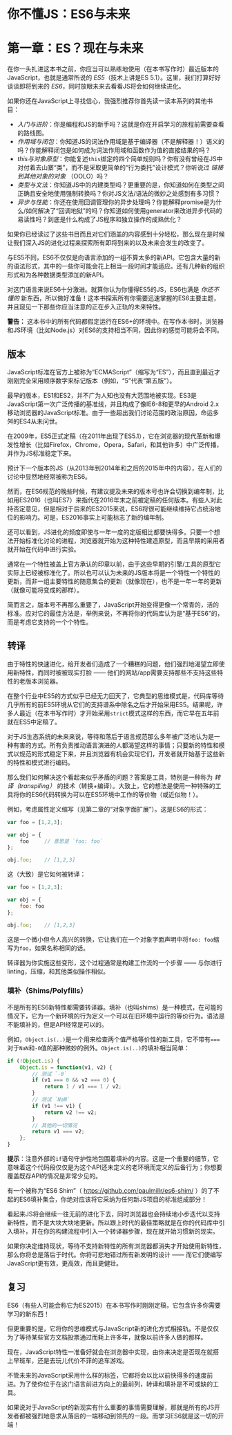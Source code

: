 # 你不懂JS：ES6与未来
# 第一章：ES？现在与未来

在你一头扎进这本书之前，你应当可以熟练地使用（在本书写作时）最近版本的JavaScript，也就是通常所说的 *ES5*（技术上讲是ES 5.1）。这里，我们打算好好谈谈即将到来的 *ES6*，同时放眼未来去看看JS将会如何继续进化。

如果你还在JavaScript上寻找信心，我强烈推荐你首先读一读本系列的其他书目：

* *入门与进阶*：你是编程和JS的新手吗？这就是你在开启学习的旅程前需要查看的路线图。
* *作用域与闭包*：你知道JS的词法作用域是基于编译器（不是解释器！）语义的吗？你能解释闭包是如何成为词法作用域和函数作为值的直接结果的吗？
* *this与对象原型*：你能复述`this`绑定的四个简单规则吗？你有没有曾经在JS中对付着去山寨“类”，而不是采取更简单的“行为委托”设计模式？你听说过 *链接到其他对象的对象* （OOLO）吗？
* *类型与文法*：你知道JS中的内建类型吗？更重要的是，你知道如何在类型之间正确且安全地使用强制转换吗？你对JS文法/语法的微妙之处感到有多习惯？
* *异步与性能*：你还在使用回调管理你的异步处理吗？你能解释promise是为什么/如何解决了“回调地狱”的吗？你知道如何使用generator来改进异步代码的易读性吗？到底是什么构成了JS程序和独立操作的成熟优化？

如果你已经读过了这些书目而且对它们涵盖的内容感到十分轻松，那么现在是时候让我们深入JS的进化过程来探索所有即将到来的以及未来会发生的改变了。

与ES5不同，ES6不仅仅是向语言添加的一组不算太多的新API。它包含大量的新的语法形式，其中的一些你可能会花上相当一段时间才能适应。还有几种新的组织形式和为各种数据类型添加的新API。

对这门语言来说ES6十分激进。就算你认为你懂得ES5的JS，ES6也满是 *你还不懂的* 新东西，所以做好准备！这本书探索所有你需要迅速掌握的ES6主要主题，并且窥见一下那些你应当注意的正在步入正轨的未来特性。

**警告：** 这本书中的所有代码都假定运行在ES6+的环境中。在写作本书时，浏览器和JS环境（比如Node.js）对ES6的支持相当不同，因此你的感觉可能将会不同。

## 版本

JavaScript标准在官方上被称为“ECMAScript”（缩写为“ES”），而且直到最近才刚刚完全采用顺序数字来标记版本（例如，“5”代表“第五版”）。

最早的版本，ES1和ES2，并不广为人知也没有大范围地被实现。ES3是JavaScript第一次广泛传播的基准线，并且构成了像IE6-8和更早的Android 2.x移动浏览器的JavaScript标准。由于一些超出我们讨论范围的政治原因，命运多舛的ES4从未问世。

在2009年，ES5正式定稿（在2011年出现了ES5.1），它在浏览器的现代革新和爆发性增长（比如Firefox，Chrome，Opera，Safari，和其他许多）中广泛传播，并作为JS标准稳定下来。

预计下一个版本的JS（从2013年到2014年和之后的2015年中的内容），在人们的讨论中显然地经常被称为ES6。

然而，在ES6规范的晚些时候，有建议提及未来的版本号也许会切换到编年制，比如用ES2016（也叫ES7）来指代在2016年末之前被定稿的任何版本。有些人对此持否定意见，但是相对于后来的ES2015来说，ES6将很可能继续维持它占统治地位的影响力。可是，ES2016事实上可能标志了新的编年制。

还可以看到，JS进化的频度即使与一年一度的定版相比都要快得多。只要一个想法开始标准化讨论的进程，浏览器就开始为这种特性建造原型，而且早期的采用者就开始在代码中进行实验。

通常在一个特性被盖上官方承认的印章以前，由于这些早期的引擎/工具的原型它实际上已经被标准化了。所以也可以认为未来的JS版本将是一个特性一个特性的更新，而非一组主要特性的随意集合的更新（就像现在），也不是一年一年的更新（就像可能将变成的那样）。

简而言之，版本号不再那么重要了，JavaScript开始变得更像一个常青的，活的标准。应对它的最佳方法是，举例来说，不再将你的代码库认为是“基于ES6”的，而是考虑它支持的一个个特性。

## 转译

由于特性的快速进化，给开发者们造成了一个糟糕的问题，他们强烈地渴望立即使用新特性，而同时被被现实打脸 —— 他们的网站/app需要支持那些不支持这些特性的老版本浏览器。

在整个行业中ES5的方式似乎已经无力回天了，它典型的思维模式是，代码库等待几乎所有的前ES5环境从它们的支持谱系中除名之后才开始采用ES5。结果呢，许多人最近（在本书写作时）才开始采用`strict`模式这样的东西，而它早在五年前就在ES5中定稿了。

对于JS生态系统的未来来说，等待和落后于语言规范那么多年被广泛地认为是一种有害的方式。所有负责推动语言演进的人都渴望这样的事情；只要新的特性和模式以规范的形式稳定下来，并且浏览器有机会实现它们，开发者就开始基于这些新的特性和模式进行编码。

那么我们如何解决这个看起来似乎矛盾的问题？答案是工具，特别是一种称为 *转译（transpiling）* 的技术（转换+编译）。大致上，它的想法是使用一种特殊的工具将你的ES6代码转换为可以在ES5环境中工作的等价物（或近似物！）。

例如，考虑属性定义缩写（见第二章的“对象字面扩展”）。这是ES6的形式：

```js
var foo = [1,2,3];

var obj = {
	foo		// 意思是 `foo: foo`
};

obj.foo;	// [1,2,3]
```

这（大致）是它如何被转译：

```js
var foo = [1,2,3];

var obj = {
	foo: foo
};

obj.foo;	// [1,2,3]
```

这是一个微小但令人高兴的转换，它让我们在一个对象字面声明中将`foo: foo`缩写为`foo`，如果名称相同的话。

转译器为你实施这些变形，这个过程通常是构建工作流的一个步骤 —— 与你进行linting，压缩，和其他类似操作相似。

### 填补（Shims/Polyfills）

不是所有的ES6新特性都需要转译器。填补（也叫shims）是一种模式，在可能的情况下，它为一个新环境的行为定义一个可以在旧环境中运行的等价行为。语法是不能填补的，但是API经常是可以的。

例如，`Object.is(..)`是一个用来检查两个值严格等价性的新工具，它不带有`===`对于`NaN`和`-0`值的那种微妙的例外。`Object.is(..)`的填补相当简单：

```js
if (!Object.is) {
	Object.is = function(v1, v2) {
		// 测试 `-0`
		if (v1 === 0 && v2 === 0) {
			return 1 / v1 === 1 / v2;
		}
		// 测试 `NaN`
		if (v1 !== v1) {
			return v2 !== v2;
		}
		// 其他的一切情况
		return v1 === v2;
	};
}
```

**提示**：注意外部的`if`语句守护性地包围着填补的内容。这是一个重要的细节，它意味着这个代码段仅仅是为这个API还未定义的老环境而定义的后备行为；你想要覆盖既存API的情况是非常少见的。

有一个被称为“ES6 Shim”（ https://github.com/paulmillr/es6-shim/ ）的了不起的ES6填补集合，你绝对应该将它采纳为任何新JS项目的标准组成部分！

看起来JS将会继续一往无前的进化下去，同时浏览器也会持续地小步迭代以支持新特性，而不是大块大块地更新。所以跟上时代的最佳策略就是在你的代码库中引入填补，并在你的构建流程中引入一个转译器步骤，现在就开始习惯新的现实。

如果你决定维持现状，等待不支持新特性的所有浏览器都消失才开始使用新特性，那么你将总是落后于时代。你将可悲地错过所有新发明的设计 —— 而它们使编写JavaScript更有效，更高效，而且更健壮。

## 复习

ES6（有些人可能会称它为ES2015）在本书写作时刚刚定稿，它包含许多你需要学习的新东西！

但更重要的是，它将你的思维模式与JavaScript新的进化方式相接轨。不是仅仅为了等待某些官方文档投票通过而耗上许多年，就像以前许多人做的那样。

现在，JavaScript特性一准备好就会在浏览器中实现，由你来决定是否现在就搭上早班车，还是去玩儿代价不菲的追车游戏。

不管未来的JavaScript采用什么样的标签，它都将会以比以前快得多的速度前进。为了使你位于在这门语言前进方向上的最前列，转译和填补是不可或缺的工具。

如果说对于JavaScript的新现实有什么重要的事情需要理解，那就是所有的JS开发者都被强烈地恳求从落后的一端移动到领先的一段。而学习ES6就是这一切的开端！
